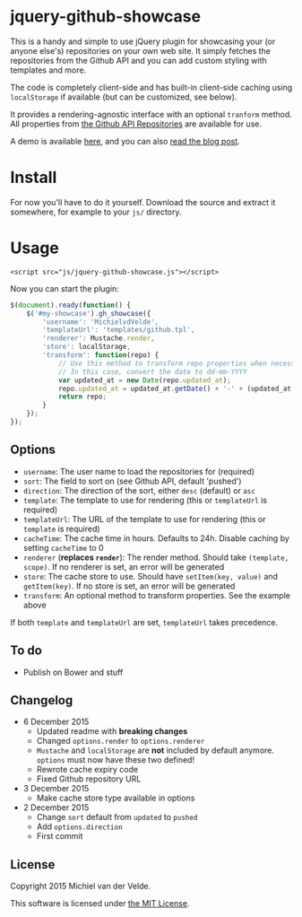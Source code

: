# jquery-github-showcase

This is a handy and simple to use jQuery plugin for showcasing your (or anyone else's) repositories on your own web site. It simply fetches the repositories from the Github API and you can add custom styling with templates and more.

The code is completely client-side and has built-in client-side caching using `localStorage` if available (but can be customized, see below).

It provides a rendering-agnostic interface with an optional `tranform` method. All properties from [the Github API Repositories](https://developer.github.com/v3/repos/#list-user-repositories) are available for use.

A demo is available [here](http://jquery-github-showcase.artofcoding.nl/), and you can also [read the blog post](http://blog.artofcoding.nl/github-repositories-in-jquery/).

# Install

For now you'll have to do it yourself. Download the source and extract it somewhere, for example to your `js/` directory.

# Usage

	<script src="js/jquery-github-showcase.js"></script>

Now you can start the plugin:

```js
$(document).ready(function() {
	$('#my-showcase').gh_showcase({
		'username': 'MichielvdVelde',
		'templateUrl': 'templates/github.tpl',
		'renderer': Mustache.render,
		'store': localStorage,
		'transform': function(repo) {
			// Use this method to transform repo properties when necessary
			// In this case, convert the date to dd-mm-YYYY
			var updated_at = new Date(repo.updated_at);
			repo.updated_at = updated_at.getDate() + '-' + (updated_at.getMonth() +1) + '-' + updated_at.getFullYear();
			return repo;
		}
	});
});
```

## Options

* `username`: The user name to load the repositories for (required)
* `sort`: The field to sort on (see Github API, default 'pushed')
* `direction`: The direction of the sort, either `desc` (default) or `asc`
* `template`: The template to use for rendering (this or `templateUrl` is required)
* `templateUrl`: The URL of the template to use for rendering (this or `template` is required)
* `cacheTime`: The cache time in hours. Defaults to 24h. Disable caching by setting `cacheTime` to 0
* `renderer` (**replaces `render`**): The render method. Should take `(template, scope)`. If no renderer is set, an error will be generated
* `store`: The cache store to use. Should have `setItem(key, value)` and `getItem(key)`. If no store is set, an error will be generated
* `transform`: An optional method to transform properties. See the example above

If both `template` and `templateUrl` are set, `templateUrl` takes precedence.

## To do

* Publish on Bower and stuff

## Changelog

* 6 December 2015
  * Updated readme with **breaking changes**
  * Changed `options.render` to `options.renderer`
  * `Mustache` and `localStorage` are **not** included by default anymore. `options` must now have these two defined!
  * Rewrote cache expiry code
  * Fixed Github repository URL
* 3 December 2015
  * Make cache store type available in options
* 2 December 2015
  * Change `sort` default from `updated` to `pushed`
  * Add `options.direction`
  * First commit

## License

Copyright 2015 Michiel van der Velde.

This software is licensed under [the MIT License](LICENSE).
